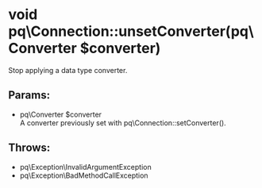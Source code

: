 # void pq\Connection::unsetConverter(pq\Converter $converter)

Stop applying a data type converter.

## Params:

* pq\Converter $converter  
  A converter previously set with pq\Connection::setConverter().

## Throws:

* pq\Exception\InvalidArgumentException
* pq\Exception\BadMethodCallException
